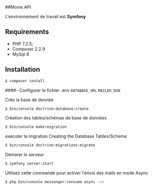 ##Movie API

L'environnement de travail est **Symfony**

Requirements
------------

* PHP 7.2.5;
* Composer 2.2.9
* MySql 8


Installation
------------

```bash
$ composer install
```


####- Configurer le fichier .env 
`DATABASE_URL`
`MAILER_DSN`


Crée la base de donnée
```bash
$ bin/console doctrine:database:create
```


Création des tables/schémas de base de données
```bash
$ bin/console make:migration
```

exécuter la migration
Creating the Database Tables/Schema
```bash
$ bin/console doctrine:migrations:migrate
```

Démarer le serveur
```bash
$ symfony server:start
```


Utilisez cette commande pour activer l'envoi des mails en mode Async
```bash
$ php bin/console messenger:consume async -vv
```

